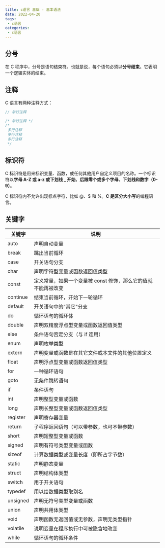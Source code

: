 ```yaml
---
title: c语言 基础 - 基本语法
date: 2022-04-20
tags:
 - c语言
categories:
 - c语言
---
```



## 分号

在 C 程序中，分号是语句结束符。也就是说，每个语句必须以**分号结束**。它表明一个逻辑实体的结束。


## 注释

C 语言有两种注释方式：

```c
// 单行注释

/* 单行注释 */
/* 
 多行注释
 多行注释
 多行注释
 */
```

## 标识符

C 标识符是用来标识变量、函数，或任何其他用户自定义项目的名称。一个标识符以**字母 A-Z 或 a-z 或下划线 _ 开始**，**后跟零个或多个字母、下划线和数字（0-9）**。


C 标识符内不允许出现标点字符，比如 @、$ 和 %。**C 是区分大小写**的编程语言。


## 关键字


| 关键字   | 说明                                                          |
| -------- | ------------------------------------------------------------- |
| auto     | 声明自动变量                                                  |
| break    | 跳出当前循环                                                  |
| case     | 开关语句分支                                                  |
| char     | 声明字符型变量或函数返回值类型                                |
| const    | 定义常量，如果一个变量被 const 修饰，那么它的值就不能再被改变 |
| continue | 结束当前循环，开始下一轮循环                                  |
| default  | 开关语句中的"其它"分支                                        |
| do       | 循环语句的循环体                                              |
| double   | 声明双精度浮点型变量或函数返回值类型                          |
| else     | 条件语句否定分支（与 if 连用）                                |
| enum     | 声明枚举类型                                                  |
| extern   | 声明变量或函数是在其它文件或本文件的其他位置定义              |
| float    | 声明浮点型变量或函数返回值类型                                |
| for      | 一种循环语句                                                  |
| goto     | 无条件跳转语句                                                |
| if       | 条件语句                                                      |
| int      | 声明整型变量或函数                                            |
| long     | 声明长整型变量或函数返回值类型                                |
| register | 声明寄存器变量                                                |
| return   | 子程序返回语句（可以带参数，也可不带参数）                    |
| short    | 声明短整型变量或函数                                          |
| signed   | 声明有符号类型变量或函数                                      |
| sizeof   | 计算数据类型或变量长度（即所占字节数）                        |
| static   | 声明静态变量                                                  |
| struct   | 声明结构体类型                                                |
| switch   | 用于开关语句                                                  |
| typedef  | 用以给数据类型取别名                                          |
| unsigned | 声明无符号类型变量或函数                                      |
| union    | 声明共用体类型                                                |
| void     | 声明函数无返回值或无参数，声明无类型指针                      |
| volatile | 说明变量在程序执行中可被隐含地改变                            |
| while    | 循环语句的循环条件                                            |


